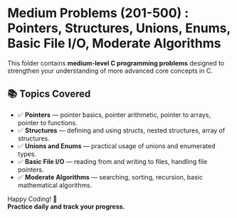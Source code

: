 # Medium Problems (201-500) : Pointers, Structures, Unions, Enums, Basic File I/O, Moderate Algorithms

This folder contains **medium-level C programming problems** designed to strengthen your understanding of more advanced core concepts in C.

## 📚 Topics Covered
- ✅ **Pointers** — pointer basics, pointer arithmetic, pointer to arrays, pointer to functions.
- ✅ **Structures** — defining and using structs, nested structures, array of structures.
- ✅ **Unions and Enums** — practical usage of unions and enumerated types.
- ✅ **Basic File I/O** — reading from and writing to files, handling file pointers.
- ✅ **Moderate Algorithms** — searching, sorting, recursion, basic mathematical algorithms.

Happy Coding! 🚀  
**Practice daily and track your progress.**
